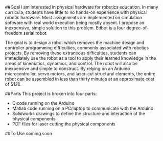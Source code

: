 ##Goal
I am interested in physical hardware for robotics education. In many curricula, students have little to no hands-on experience with physical robotic hardware. Most assignments are implemented on simulation software with real world execution being mostly absent. I propose an inexpensive, simple solution to this problem. Edbot is a four degree-of-freedom serial robot.

The goal is to design a robot which removes the machine design and controller programming difficulties, commonly associated with robotics projects. By removing these extraneous difficulties, students can immediately use the robot as a tool to apply their learned knowledge in the areas of kinematics, dynamics, and control. The robot will also be inexpensive and simple to construct. By relying on an Arduino microcontroller, servo motors, and laser-cut structural elements, the entire robot can be assembled in less than thirty minutes at an approximate cost of $120.

##Parts 
This project is broken into four parts:

- C code running on the Arduino
- Matlab code running on a PC/laptop to communicate with the Arduino
- Solidworks drawings to define the structure and interaction of the physical components
- PDF files for laser cutting the physical components

##To Use
coming soon